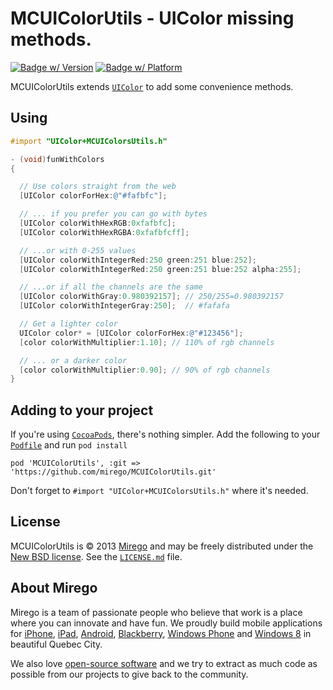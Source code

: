 # MCUIColorUtils - UIColor missing methods.
[![Badge w/ Version](https://cocoapod-badges.herokuapp.com/v/MCUIColorUtils/badge.png)](https://cocoadocs.org/docsets/MCUIColorUtils)
[![Badge w/ Platform](https://cocoapod-badges.herokuapp.com/p/MCUIColorUtils/badge.png)](https://cocoadocs.org/docsets/MCUIColorUtils)

MCUIColorUtils extends [`UIColor`](http://developer.apple.com/library/ios/#documentation/UIKit/Reference/UIColor_Class/Reference/Reference.html)
to add some convenience methods.

## Using

```objective-c
#import "UIColor+MCUIColorsUtils.h"

- (void)funWithColors
{

  // Use colors straight from the web
  [UIColor colorForHex:@"#fafbfc"];

  // ... if you prefer you can go with bytes
  [UIColor colorWithHexRGB:0xfafbfc];
  [UIColor colorWithHexRGBA:0xfafbfcff];

  // ...or with 0-255 values
  [UIColor colorWithIntegerRed:250 green:251 blue:252];
  [UIColor colorWithIntegerRed:250 green:251 blue:252 alpha:255];

  // ...or if all the channels are the same
  [UIColor colorWithGray:0.980392157]; // 250/255=0.980392157
  [UIColor colorWithIntegerGray:250];  // #fafafa

  // Get a lighter color
  UIColor color* = [UIColor colorForHex:@"#123456"];
  [color colorWithMultiplier:1.10]; // 110% of rgb channels

  // ... or a darker color
  [color colorWithMultiplier:0.90]; // 90% of rgb channels
}
```


## Adding to your project

If you're using [`CocoaPods`](http://cocoapods.org/), there's nothing simpler.
Add the following to your [`Podfile`](http://docs.cocoapods.org/podfile.html)
and run `pod install`

```
pod 'MCUIColorUtils', :git => 'https://github.com/mirego/MCUIColorUtils.git'
```

Don't forget to `#import "UIColor+MCUIColorsUtils.h"` where it's needed.


## License

MCUIColorUtils is © 2013 [Mirego](http://www.mirego.com) and may be freely
distributed under the [New BSD license](http://opensource.org/licenses/BSD-3-Clause).
See the [`LICENSE.md`](https://github.com/mirego/MCUIColorUtils/blob/master/LICENSE.md) file.

## About Mirego

Mirego is a team of passionate people who believe that work is a place where you can innovate and have fun. We proudly build mobile applications for [iPhone](http://mirego.com/en/iphone-app-development/ "iPhone application development"), [iPad](http://mirego.com/en/ipad-app-development/ "iPad application development"), [Android](http://mirego.com/en/android-app-development/ "Android application development"), [Blackberry](http://mirego.com/en/blackberry-app-development/ "Blackberry application development"), [Windows Phone](http://mirego.com/en/windows-phone-app-development/ "Windows Phone application development") and [Windows 8](http://mirego.com/en/windows-8-app-development/ "Windows 8 application development") in beautiful Quebec City.

We also love [open-source software](http://open.mirego.com/) and we try to extract as much code as possible from our projects to give back to the community.
